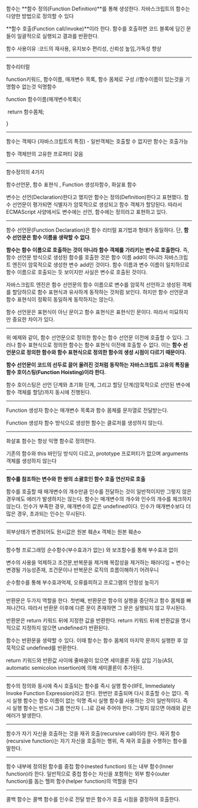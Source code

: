 함수는 **함수 정의(Function Definition)**를 통해 생성한다. 자바스크립트의 함수는 다양한 방법으로 정의할 수 있다

**함수 호출(Function call/invoke)**이라 한다. 함수를 호출하면 코드 블록에 담긴 문들이 일괄적으로 실행되고 결과를 반환한다.

함수 사용이유 :코드의 재사용, 유지보수 편리성, 신뢰성 높임,가독성 향상

---

함수리터럴

function키워드, 함수이름, 매개변수 목록, 함수 몸체로 구성 //함수이름이 있는것을 기명함수 없는것 익명함수

function 함수이름(매개변수목록){

​	return 함수몸체;

} 

---

함수는 객체다 (자바스크립트의 특징) - 일반객체는 호출할 수 없지만 함수는 호출가능

함수 객체만의 고유한 프로퍼티 갖음

---

함수정의의 4가지

함수선언문, 함수 표현식 , Function 생성자함수, 화살표 함수

변수는 선언(Declaration)한다고 했지만 함수는 정의(Definition)한다고 표현했다. 함수 선언문이 평가되면 식별자가 암묵적으로 생성되고 함수 객체가 할당된다. 따라서 ECMAScript 사양에서도 변수에는 선언, 함수에는 정의라고 표현하고 있다.

---

함수 선언문(Function Declaration)은 함수 리터럴 표기법과 형태가 동일하다. 단, **함수 선언문은 함수 이름을 생략할 수 없다**.

**함수는 함수 이름으로 호출하는 것이 아니라 함수 객체를 가리키는 변수로 호출한다.** 즉, 함수 선언문 방식으로 생성된 함수를 호출한 것은 함수 이름 add이 아니라 자바스크립트 엔진이 암묵적으로 생성한 변수 add인 것이다. 함수 이름과 변수 이름이 일치하므로 함수 이름으로 호출되는 듯 보이지만 사실은 변수로 호출된 것이다.

자바스크립트 엔진은 함수 선언문의 함수 이름으로 변수를 암묵적 선언하고 생성된 객체를 할당하므로 함수 표현식과 유사하게 동작하는 것처럼 보인다. 하지만 함수 선언문과 함수 표현식이 정확히 동일하게 동작하지는 않는다.

함수 선언문은 표현식이 아닌 문이고 함수 표현식은 표현식인 문이다. 따라서 미묘하지만 중요한 차이가 있다.

---

위 예제와 같이, 함수 선언문으로 정의한 함수는 함수 선언문 이전에 호출할 수 있다. 그러나 함수 표현식으로 정의한 함수는 함수 표현식 이전에 호출할 수 없다. 이는 **함수 선언문으로 정의한 함수와 함수 표현식으로 정의한 함수의 생성 시점이 다르기 때문이다.**



 **함수 선언문이 코드의 선두로 끌어 올려진 것처럼 동작하는 자바스크립트 고유의 특징을 함수 호이스팅(Function Hoisting)이라 한다.**

함수 호이스팅은 선언 단계와 초기화 단계, 그리고 할당 단계(암묵적으로 선언된 변수에 함수 객체를 할당)까지 동시에 진행된다.

---

Function 생성자 함수는 매개변수 목록과 함수 몸체를 문자열로 전달받는다.

Function 생성자 함수 방식으로 생성한 함수는 클로저를 생성하지 않는다.

---

화살표 함수는 항상 익명 함수로 정의한다.

기존의 함수와 this 바인딩 방식이 다르고, prototype 프로퍼티가 없으며 arguments 객체를 생성하지 않는다

---

**함수를 참조하는 변수와 한 쌍의 소괄호인 함수 호출 연산자로 호출**

함수를 호출할 때 매개변수의 개수만큼 인수를 전달하는 것이 일반적이지만 그렇지 않은 경우에도 에러가 발생하지는 않는다. 함수는 매개변수의 개수와 인수의 개수를 체크하지 않는다. 인수가 부족한 경우, 매개변수의 값은 undefined이다. 인수가 매개변수보다 더 많은 경우, 초과되는 인수는 무시된다.

---

외부상태가 변경되어도 원시값은 원본 훼손x 객체는 원본 훼손o

---

함수형 프로그래밍 순수함수(부수효과가 없는) 와 보조함수를 통해 부수효과 없이 

변수의 사용을 억제하고 조건문,반복문을 제거해 복잡성을 제거하는 패러다임 = 변수는 변경될 가능성존재, 조건문이나 반복문은 로직의 흐름이해하기 어려우니

순수함수를 통해 부수효과억제, 오류를피하고 프로그램의 안정성 높히기

---

반환문은 두가지 역할을 한다. 첫번째, 반환문은 함수의 실행을 중단하고 함수 몸체를 빠져나간다. 따라서 반환문 이후에 다른 문이 존재하면 그 문은 실행되지 않고 무시된다.

반환문은 return 키워드 뒤에 지정한 값을 반환한다. return 키워드 뒤에 반환값을 명시적으로 지정하지 않으면 undefined가 반환된다.

함수는 반환문을 생략할 수 있다. 이때 함수는 함수 몸체의 마지막 문까지 실행한 후 암묵적으로 undefined를 반환한다.

return 키워드와 반환값 사이에 줄바꿈이 있으면 세미콜론 자동 삽입 기능(ASI, automatic semicolon insertion)에 의해 세미콜론이 추가된다.

---

함수의 정의와 동시에 즉시 호출되는 함수를 즉시 실행 함수(IIFE, Immediately Invoke Function Expression)라고 한다. 한번만 호출되며 다시 호출할 수는 없다. 즉시 실행 함수는 함수 이름이 없는 익명 즉시 실행 함수를 사용하는 것이 일반적이다.
즉시 실행 함수는 반드시 그룹 연산자 (…)로 감싸 주어야 한다. 그렇지 않으면 아래와 같은 에러가 발생한다.

---

함수가 자기 자신을 호출하는 것을 재귀 호출(recursive call)이라 한다. 재귀 함수(recursive function)는 자기 자신을 호출하는 행위, 즉 재귀 호출을 수행하는 함수를 말한다.

---

함수 내부에 정의된 함수를 중첩 함수(nested function) 또는 내부 함수(Inner function)라 한다. 일반적으로 중첩 함수는 자신을 포함하는 외부 함수(outer function)를 돕는 헬퍼 함수(helper function)의 역할을 한다

---

콜백 함수는 콜백 함수를 인수로 전달 받은 함수가 호출 시점을 결정하여 호출한다.